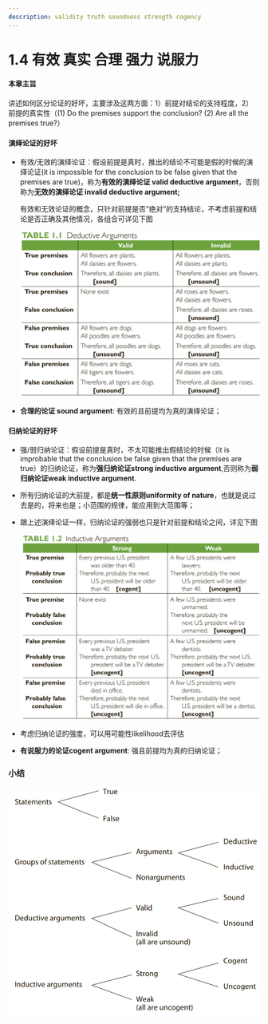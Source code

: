 ```yaml
---
description: validity truth soundness strength cogency
---
```


# 1.4 有效 真实 合理 强力 说服力

#### 本章主旨

讲述如何区分论证的好坏，主要涉及这两方面：1）前提对结论的支持程度，2）前提的真实性（(1) Do the premises support the conclusion? (2) Are all the premises true?）

#### 演绎论证的好坏

*   有效/无效的演绎论证：假设前提是真时，推出的结论不可能是假的时候的演绎论证(it is impossible for the conclusion to be false given that the premises are true)，称为**有效的演绎论证 valid deductive argument**，否则称为**无效的演绎论证 invalid deductive argument;**&#x20;

    有效和无效论证的概念，只针对前提是否“绝对”的支持结论，不考虑前提和结论是否正确及其他情况，各组合可详见下图

    ![](<../.gitbook/assets/image (3) (1) (1).png>)
* **合理的论证 sound argument**: 有效的且前提均为真的演绎论证；

#### 归纳论证的好坏

* 强/弱归纳论证：假设前提是真时，不太可能推出假结论的时候（it is improbable that the conclusion be false given that the premises are true）的归纳论证，称为**强归纳论证strong inductive argument**,否则称为**弱归纳论证weak inductive argument**.
* 所有归纳论证的大前提，都是**统一性原则uniformity of nature**，也就是说过去是的，将来也是；小范围的规律，能应用到大范围等；
*   跟上述演绎论证一样，归纳论证的强弱也只是针对前提和结论之间，详见下图

    ![](../.gitbook/assets/image.png)
* 考虑归纳论证的强度，可以用可能性likelihood去评估
* **有说服力的论证cogent argument**: 强且前提均为真的归纳论证；

### 小结

![](<../.gitbook/assets/image (1) (1) (1).png>)

